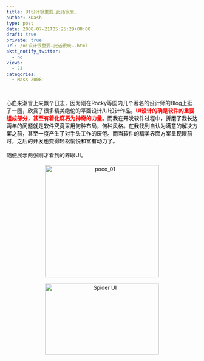 ```yaml
---
title: UI设计很重要…此话很废…
author: XDash
type: post
date: 2008-07-21T05:25:29+00:00
draft: true
private: true
url: /ui设计很重要…此话很废….html
aktt_notify_twitter:
  - no
views:
  - 73
categories:
  - Mass 2008

---
```

<div>
  心血来潮冒上来飘个日志，因为刚在Rocky等国内几个著名的设计师的Blog上逛了一圈，欣赏了很多精美绝伦的平面设计/UI设计作品。<span style="color: #ff0000"><strong>UI设计的确是软件的重要组成部分，甚至有着化腐朽为神奇的力量。</strong></span><span style="color: #000000">而我在开发软件过程中，折磨了我长达两年的问题就是软件究竟采用何种布局，何种风格。在我找到自认为满意的解决方案之前，甚至一度产生了对手头工作的厌倦。而当软件的精美界面方案呈现眼前时，之后的开发也变得轻松愉悦和富有动力了。</span>
</div>

<div>
  &nbsp;
</div>

<div>
  随便展示两张刚才看到的养眼UI。
</div>

<div>
  &nbsp;
</div>

<div style="text-align: center">
  <img loading="lazy" decoding="async" class="alignnone size-medium wp-image-45" title="poco_01" height="295" alt="poco_01" width="300" src="http://xdash.cn/wp-content/uploads/2008/07/poco_01-300x295.jpg" />
</div>

<div style="text-align: center">
  &nbsp;
</div>

<div style="text-align: center">
  <img loading="lazy" decoding="async" title="Spider UI" height="187" alt="Spider UI" width="300" src="http://xdash.cn/wp-content/uploads/2008/07/spider-300x187.jpg" />
</div>
